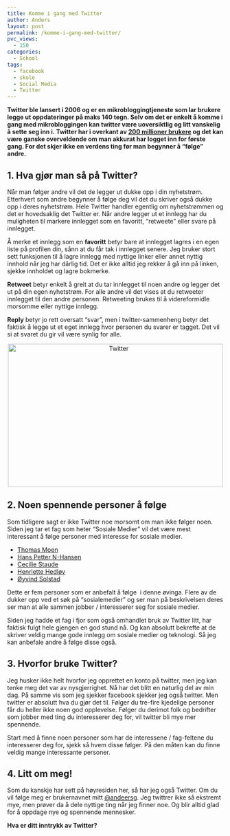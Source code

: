 ```yaml
---
title: Komme i gang med Twitter
author: Anders
layout: post
permalink: /komme-i-gang-med-twitter/
pvc_views:
  - 150
categories:
  - School
tags:
  - facebook
  - skole
  - Social Media
  - Twitter
---
```

**Twitter ble lansert i 2006 og er en mikrobloggingtjeneste som lar brukere legge ut oppdateringer på maks 140 tegn. Selv om det er enkelt å komme i gang med mikrobloggingen kan twitter være uoversiktlig og litt vanskelig å sette seg inn i. Twitter har i overkant av [200 millioner brukere][1] og det kan være ganske overveldende om man akkurat har logget inn for første gang. For det skjer ikke en verdens ting før man begynner å &#8220;følge&#8221; andre.**

## 1. Hva gjør man så på Twitter?

Når man følger andre vil det de legger ut dukke opp i din nyhetstrøm. Etterhvert som andre begynner å følge deg vil det du skriver også dukke opp i deres nyhetstrøm. Hele Twitter handler egentlig om nyhetstrømmen og det er hovedsaklig det Twitter er. Når andre legger ut et innlegg har du muligheten til markere innlegget som en favoritt, &#8220;retweete&#8221; eller svare på innlegget.

Å merke et innlegg som en **favoritt** betyr bare at innlegget lagres i en egen liste på profilen din, sånn at du får tak i innlegget senere. Jeg bruker stort sett funksjonen til å lagre innlegg med nyttige linker eller annet nyttig innhold når jeg har dårlig tid. Det er ikke alltid jeg rekker å gå inn på linken, sjekke innholdet og lagre bokmerke.

**Retweet** betyr enkelt å greit at du tar innlegget til noen andre og legger det ut på din egen nyhetstrøm. For alle andre vil det vises at du retweeter innlegget til den andre personen. Retweeting brukes til å videreformidle morsomme eller nyttige innlegg.

**Reply** betyr jo rett oversatt &#8220;svar&#8221;, men i twitter-sammenheng betyr det faktisk å legge ut et eget innlegg hvor personen du svarer er tagget. Det vil si at svaret du gir vil være synlig for alle.

<p style="text-align: center;">
  <a href="http://thisisanders.com/wp-content/uploads/2011/10/androidTwitter.jpg"><img class="aligncenter size-full wp-image-322" title="Twitter for Android" src="http://thisisanders.com/wp-content/uploads/2011/10/androidTwitter.jpg" alt="Twitter" width="500" height="333" /></a>
</p>

## 2. Noen spennende personer å følge

<!--more-->

Som tidligere sagt er ikke Twitter noe morsomt om man ikke følger noen. Siden jeg tar et fag som heter &#8220;Sosiale Medier&#8221; vil det være mest interessant å følge personer med interesse for sosiale medier.

  * [Thomas Moen][2]
  * [Hans Petter N-Hansen][3]
  * [Cecilie Staude][4]
  * [Henriette Hedløv][5]
  * [Øyvind Solstad][6]

Dette er fem personer som er anbefalt å følge  i denne øvinga. Flere av de dukker opp ved et søk på &#8220;sosialemedier&#8221; og ser man på beskrivelsen deres ser man at alle sammen jobber / interesserer seg for sosiale medier.

Siden jeg hadde et fag i fjor som også omhandlet bruk av Twitter litt, har faktisk fulgt hele gjengen en god stund nå. Og kan absolutt bekrefte at de skriver veldig mange gode innlegg om sosiale medier og teknologi. Så jeg kan anbefale andre å følge disse også.

## 3. Hvorfor bruke Twitter?

Jeg husker ikke helt hvorfor jeg opprettet en konto på twitter, men jeg kan tenke meg det var av nysgjerrighet. Nå har det blitt en naturlig del av min dag. På samme vis som jeg sjekker facebook sjekker jeg også twitter. Men twitter er absolutt hva du gjør det til. Følger du tre-fire kjedelige personer får du heller ikke noen god opplevelse. Følger du derimot folk og bedrifter som jobber med ting du interesserer deg for, vil twitter bli mye mer spennende.

Start med å finne noen personer som har de interessene / fag-feltene du interesserer deg for, sjekk så hvem disse følger. På den måten kan du finne veldig mange interessante personer.

## 4. Litt om meg!

Som du kanskje har sett på høyresiden her, så har jeg også Twitter. Om du vil følge meg er brukernavnet mitt [@andeersg][7]. Jeg twittrer ikke så ekstremt mye, men prøver da å dele nyttige ting når jeg finner noe. Og blir alltid glad for å oppdage nye og spennende mennesker.

**Hva er ditt inntrykk av Twitter?**

 [1]: http://socialtimes.com/200-million-twitter-accounts-but-how-many-are-active_b36952 "200 millioner brukere"
 [2]: http://twitter.com/thomasmoen "Thomas Moen"
 [3]: http://twitter.com/hpnhansen "Hans Petter N-Hansen"
 [4]: http://twitter.com/ceciliestaude "Cecilie Staude"
 [5]: http://twitter.com/henriettehedlov "Henriette Hedløv"
 [6]: http://twitter.com/osol "Øyvind Solstad"
 [7]: http://twitter.com/andeersg "Anders Grendstadbakk"